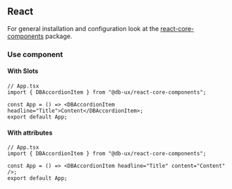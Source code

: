 <!--
SPDX-FileCopyrightText: 2025 DB Systel GmbH

SPDX-License-Identifier: Apache-2.0
-->

## React

For general installation and configuration look at the [react-core-components](https://www.npmjs.com/package/@db-ux/react-core-components) package.

### Use component

#### With Slots

```tsx App.tsx
// App.tsx
import { DBAccordionItem } from "@db-ux/react-core-components";

const App = () => <DBAccordionItem headline="Title">Content</DBAccordionItem>;
export default App;
```

#### With attributes

```tsx App.tsx
// App.tsx
import { DBAccordionItem } from "@db-ux/react-core-components";

const App = () => <DBAccordionItem headline="Title" content="Content" />;
export default App;
```
